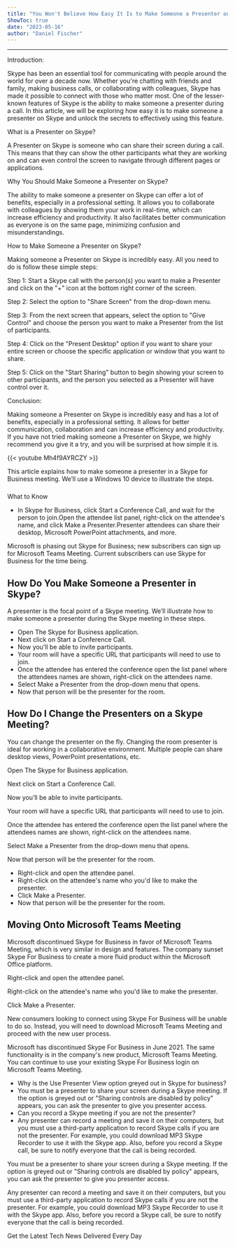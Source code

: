 ```yaml
---
title: "You Won't Believe How Easy It Is to Make Someone a Presenter on Skype: Unlock the Secrets Now!"
ShowToc: true 
date: "2023-05-16"
author: "Daniel Fischer"
---
```

*****
Introduction:

Skype has been an essential tool for communicating with people around the world for over a decade now. Whether you're chatting with friends and family, making business calls, or collaborating with colleagues, Skype has made it possible to connect with those who matter most. One of the lesser-known features of Skype is the ability to make someone a presenter during a call. In this article, we will be exploring how easy it is to make someone a presenter on Skype and unlock the secrets to effectively using this feature.

What is a Presenter on Skype?

A Presenter on Skype is someone who can share their screen during a call. This means that they can show the other participants what they are working on and can even control the screen to navigate through different pages or applications.

Why You Should Make Someone a Presenter on Skype?

The ability to make someone a presenter on Skype can offer a lot of benefits, especially in a professional setting. It allows you to collaborate with colleagues by showing them your work in real-time, which can increase efficiency and productivity. It also facilitates better communication as everyone is on the same page, minimizing confusion and misunderstandings.

How to Make Someone a Presenter on Skype?

Making someone a Presenter on Skype is incredibly easy. All you need to do is follow these simple steps:

Step 1: Start a Skype call with the person(s) you want to make a Presenter and click on the "+" icon at the bottom right corner of the screen.

Step 2: Select the option to "Share Screen" from the drop-down menu.

Step 3: From the next screen that appears, select the option to "Give Control" and choose the person you want to make a Presenter from the list of participants.

Step 4: Click on the "Present Desktop" option if you want to share your entire screen or choose the specific application or window that you want to share.

Step 5: Click on the "Start Sharing" button to begin showing your screen to other participants, and the person you selected as a Presenter will have control over it.

Conclusion:

Making someone a Presenter on Skype is incredibly easy and has a lot of benefits, especially in a professional setting. It allows for better communication, collaboration and can increase efficiency and productivity. If you have not tried making someone a Presenter on Skype, we highly recommend you give it a try, and you will be surprised at how simple it is.

{{< youtube Mh4f9AYRCZY >}} 




This article explains how to make someone a presenter in a Skype for Business meeting. We’ll use a Windows 10 device to illustrate the steps.

 
### 
What to Know
 
- In Skype for Business, click Start a Conference Call, and wait for the person to join.Open the attendee list panel, right-click on the attendee's name, and click Make a Presenter.Presenter attendees can share their desktop, Microsoft PowerPoint attachments, and more.

 

Microsoft is phasing out Skype for Business; new subscribers can sign up for Microsoft Teams Meeting. Current subscribers can use Skype for Business for the time being.

 
##   How Do You Make Someone a Presenter in Skype?  
 

A presenter is the focal point of a Skype meeting. We’ll illustrate how to make someone a presenter during the Skype meeting in these steps. 

 
- Open The Skype for Business application.
 - Next click on Start a Conference Call.
 - Now you’ll be able to invite participants.
 - Your room will have a specific URL that participants will need to use to join.
 - Once the attendee has entered the conference open the list panel where the attendees names are shown, right-click on the attendees name.
 - Select Make a Presenter from the drop-down menu that opens.
 - Now that person will be the presenter for the room.

 
##   How Do I Change the Presenters on a Skype Meeting?  
 

You can change the presenter on the fly. Changing the room presenter is ideal for working in a collaborative environment. Multiple people can share desktop views, PowerPoint presentations, etc.

 

Open The Skype for Business application.

 

Next click on Start a Conference Call.

 

Now you’ll be able to invite participants.

 

Your room will have a specific URL that participants will need to use to join.

 

Once the attendee has entered the conference open the list panel where the attendees names are shown, right-click on the attendees name.

 

Select Make a Presenter from the drop-down menu that opens.

 

Now that person will be the presenter for the room.

 
- Right-click and open the attendee panel.
 - Right-click on the attendee's name who you'd like to make the presenter.
 - Click Make a Presenter.
 - Now that person will be the presenter for the room.

 
##   Moving Onto Microsoft Teams Meeting  
 

Microsoft discontinued Skype for Business in favor of Microsoft Teams Meeting, which is very similar in design and features. The company sunset Skype For Business to create a more fluid product within the Microsoft Office platform.

 

Right-click and open the attendee panel.

 

Right-click on the attendee's name who you'd like to make the presenter.

 

Click Make a Presenter.

 

New consumers looking to connect using Skype For Business will be unable to do so. Instead, you will need to download Microsoft Teams Meeting and proceed with the new user process.

 
Microsoft has discontinued Skype For Business in June 2021. The same functionality is in the company's new product, Microsoft Teams Meeting. You can continue to use your existing Skype For Business login on Microsoft Teams Meeting.
 
- Why is the Use Presenter View option greyed out in Skype for business?
 - You must be a presenter to share your screen during a Skype meeting. If the option is greyed out or "Sharing controls are disabled by policy" appears, you can ask the presenter to give you presenter access.
 - Can you record a Skype meeting if you are not the presenter?
 - Any presenter can record a meeting and save it on their computers, but you must use a third-party application to record Skype calls if you are not the presenter. For example, you could download MP3 Skype Recorder to use it with the Skype app. Also, before you record a Skype call, be sure to notify everyone that the call is being recorded.

 
You must be a presenter to share your screen during a Skype meeting. If the option is greyed out or "Sharing controls are disabled by policy" appears, you can ask the presenter to give you presenter access.
 
Any presenter can record a meeting and save it on their computers, but you must use a third-party application to record Skype calls if you are not the presenter. For example, you could download MP3 Skype Recorder to use it with the Skype app. Also, before you record a Skype call, be sure to notify everyone that the call is being recorded.
 

Get the Latest Tech News Delivered Every Day




